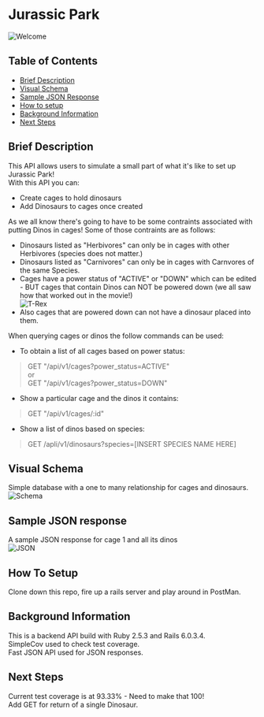 # Jurassic Park
![Welcome](https://media1.giphy.com/media/JfaeAz2zpL1lK/200.gif)

## Table of Contents

- [Brief Description](#brief-description)
- [Visual Schema](#visual-schema)
- [Sample JSON Response](#sample-json-response)
- [How to setup](#how-to-setup)
- [Background Information](#background-information)
- [Next Steps](#next-steps)

<!-- Brief Description -->

## Brief Description
This API allows users to simulate a small part of what it's like to set up Jurassic Park!  
With this API you can:
- Create cages to hold dinosaurs  
- Add Dinosaurs to cages once created  

As we all know there's going to have to be some contraints associated with putting Dinos in cages!
Some of those contraints are as follows:  
- Dinosaurs listed as "Herbivores" can only be in cages with other Herbivores (species does not matter.)  
- Dinosaurs listed as "Carnivores" can only be in cages with Carnvores of the same Species.  
- Cages have a power status of "ACTIVE" or "DOWN" which can be edited - BUT cages that contain Dinos can NOT be powered down (we all saw how that worked out in the movie!)  
![T-Rex](http://25.media.tumblr.com/tumblr_luzjyqpHZG1qc7geho9_250.gif)  
- Also cages that are powered down can not have a dinosaur placed into them.  
 
When querying cages or dinos the follow commands can be used: 
- To obtain a list of all cages based on power status:  
> GET "/api/v1/cages?power_status=ACTIVE"  
or  
> GET "/api/v1/cages?power_status=DOWN"  

- Show a particular cage and the dinos it contains:  
> GET "/api/v1/cages/:id"  

- Show a list of dinos based on species:
> GET /apli/v1/dinosaurs?species=[INSERT SPECIES NAME HERE]

  
## Visual Schema
Simple database with a one to many relationship for cages and dinosaurs.
![Schema](https://i.imgur.com/nayDysn.png)  

## Sample JSON response
A sample JSON response for cage 1 and all its dinos  
![JSON](https://i.imgur.com/KSH2pxd.png)

## How To Setup  
Clone down this repo, fire up a rails server and play around in PostMan.  

## Background Information  
This is a backend API build with Ruby 2.5.3 and Rails 6.0.3.4.  
SimpleCov used to check test coverage.  
Fast JSON API used for JSON responses.   

## Next Steps  
Current test coverage is at 93.33% - Need to make that 100!   
Add GET for return of a single Dinosaur.  
